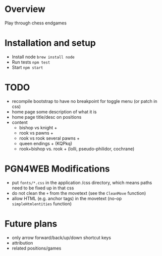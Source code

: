 # Overview

Play through chess endgames

# Installation and setup

* Install node `brew install node`
* Run tests `npm test`
* Start `npm start`

# TODO

- recompile bootstrap to have no breakpoint for toggle menu (or patch in css)
- home page some description of what it is
- home page title/desc on positions
- content
    - bishop vs knight +
    - rook vs pawns +
    - rook vs rook several pawns +
    - queen endings + (KQPkq)
    - rook+bishop vs. rook + (lolli, pseudo-philidor, cochrane)

# PGN4WEB Modifications

* put `fonts/*.css` in the application /css directory, which means paths need to be fixed up in that css
* do not clean the `+` from the movetext (see the `CleanMove` function)
* allow HTML (e.g. anchor tags) in the movetext (no-op `simpleHtmlentities` function)

# Future plans

- only arrow forward/back/up/down shortcut keys
- attribution
- related positions/games
